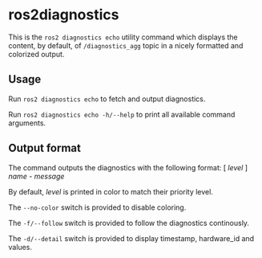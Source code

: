 # ros2diagnostics

This is the `ros2 diagnostics echo` utility command which displays the content, by default, of `/diagnostics_agg` topic in a nicely formatted and colorized output.

## Usage

Run `ros2 diagnostics echo` to fetch and output diagnostics.

Run `ros2 diagnostics echo -h/--help` to print all available command arguments.

## Output format

The command outputs the diagnostics with the following format:
[ _level_ ] _name_ - _message_

By default, _level_ is printed in color to match their priority level.

The `--no-color` switch is provided to disable coloring.

The `-f/--follow` switch is provided to follow the diagnostics continously.

The `-d/--detail` switch is provided to display timestamp, hardware_id and values.
